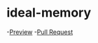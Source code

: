 # ideal-memory
-[Preview](https://JuliaNastenko.github.io/your-repo/)
-[Pull Request](https://github.com/JuliaNastenko/ideal-memory/pull/1/files)